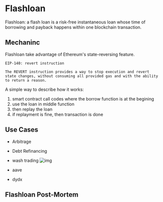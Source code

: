 # Flashloan

Flashloan:
a flash loan is a risk-free instantaneous loan whose time of borrowing and payback happens within one blockchain transaction.

## Mechaninc

Flashloan take advantage of Ethereum's state-reversing feature.

```
EIP-140: revert instruction

The REVERT instruction provides a way to stop execution and revert state changes, without consuming all provided gas and with the ability to return a reason.

```

A simple way to describe how it works:

1. smart contract call codes where the borrow function is at the begining
2. use the loan in middle function
3. then replay the loan
4. if replayment is fine, then transaction is done
   
## Use Cases

- Arbitrage
- Debt Refinancing
- wash trading
![img](https://hackingdistributed.com/images/2020/flash-loan.png)

- aave
- dydx

## Flashloan Post-Mortem

  


